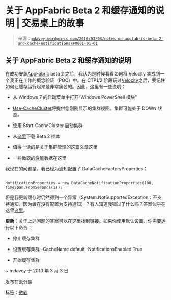 <!--yml

类别：未分类

日期：2024-05-18 06:12:41

-->

# 关于 AppFabric Beta 2 和缓存通知的说明 | 交易桌上的故事

> 来源：[`mdavey.wordpress.com/2010/03/03/notes-on-appfabric-beta-2-and-cache-notifications/#0001-01-01`](https://mdavey.wordpress.com/2010/03/03/notes-on-appfabric-beta-2-and-cache-notifications/#0001-01-01)

## 关于 AppFabric Beta 2 和缓存通知的说明

在成功安装[AppFabric](http://msdn.microsoft.com/en-us/data/cc655792.aspx) beta 2 之后，我认为是时候看看如何将 Velocity 集成到一个我正在工作的概念验证（POC）中。在 CTP1/2 阶段玩过[Velocity](http://blogs.msdn.com/velocity)之后，要记住如何让缓存运行起来是非常痛苦的。因此，这里有一些说明：

+   从 Windows 7 的启动菜单中打开“Windows PowerShell 模块”

+   [Use-CacheCluster](http://msdn.microsoft.com/en-us/library/ee767586(WS.10).aspx)将提供您刚刚显示的集群视图。集群可能处于 DOWN 状态。

+   使用 Start-CacheCluster 启动集群

+   从[这里](http://www.microsoft.com/downloads/details.aspx?displaylang=en&FamilyID=55a4dceb-a116-4135-b629-035e91390031)下载 Beta 2 样本

+   值得一读的是关于集群管理的这篇文章[这里](http://blogs.msdn.com/velocity/archive/2009/03/02/how-to-use-c-to-perform-cluster-administration-in-velocity.aspx)

+   一些微软的[性能](http://blogs.msdn.com/velocity/archive/2009/04/21/more-performance-numbers.aspx)数据在这里

我现在的问题是，我已经为通知配置了 DataCacheFactoryProperties：

```

NotificationProperties = new DataCacheNotificationProperties(100, TimeSpan.FromSeconds(1));

```

但是我更新缓存时仍然得到一个异常（System.NotSupportedException：不支持通知，因为缓存没有配置为支持通知）？有人知道我错过了什么吗？答案似乎在这里[这里](http://blogs.microsoft.co.il/blogs/gilf/archive/2009/11/13/using-velocity-cache-notifications.aspx)。

**更新**：关于上述问题的答案可以在这里找到[链接](http://blogs.microsoft.co.il/blogs/gilf/archive/2009/11/13/using-velocity-cache-notifications.aspx)。如果你使用默认设置，你需要运行以下命令：

+   停止缓存集群

+   设置缓存集群 -CacheName default -NotificationsEnabled True

+   开始缓存集群

~ mdavey 于 2010 年 3 月 3 日

发布在[未分类](https://mdavey.wordpress.com/category/uncategorized/)

标签：[微软](https://mdavey.wordpress.com/tag/microsoft/)
